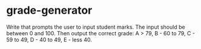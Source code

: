 # grade-generator
Write that prompts the user to input student marks. The input should be between 0 and 100. Then output the correct grade:   A > 79, B - 60 to 79, C -  59 to 49, D - 40 to 49, E - less 40.
